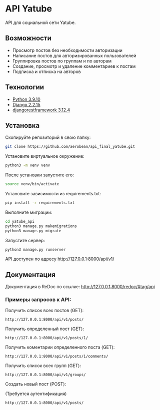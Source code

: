 # API Yatube

API для социальной сети Yatube.

## Возможности

- Просмотр постов без необходимости авторизации
- Написание постов для авторизированных пользователей
- Группировка постов по группам и по авторам
- Создание, просмотр и удаление комментариев к постам
- Подписка и отписка на авторов

## Технологии

- [Python 3.9.10](https://www.python.org)
- [Django 2.2.15](https://www.djangoproject.com)
- [djangorestframework 3.12.4](https://www.django-rest-framework.org)


## Установка

Скопируйте репозиторий в свою папку:
```sh
git clone https://github.com/aerobean/api_final_yatube.git
```

Установите виртуальное окружение:
```sh
python3 -m venv venv
```

После установки запустите его:
```sh
source venv/bin/activate
```

Установите зависимости из requirements.txt:
```sh
pip install -r requirements.txt
```

Выполните миграции:
```sh
cd yatube_api
python3 manage.py makemigrations
python3 manage.py migrate
```

Запустите сервер:
```sh
python3 manage.py runserver
```

API доступен по адресу http://127.0.0.1:8000/api/v1/

## Документация

Документация в ReDoc по ссылке: http://127.0.0.1:8000/redoc/#tag/api

### Примеры запросов к API:

Получить список всех постов (GET):
```
http://127.0.0.1:8000/api/v1/posts/
```

Получить определенный пост (GET):
```
http://127.0.0.1:8000/api/v1/posts/1/
```

Получить коментарии определенного поста (GET):
```
http://127.0.0.1:8000/api/v1/posts/1/comments/
```

Получить список всех групп (GET):
```
http://127.0.0.1:8000/api/v1/groups/
```

Создать новый пост (POST):

(Требуется аутентификация)
```
http://127.0.0.1:8000/api/v1/posts/
```
